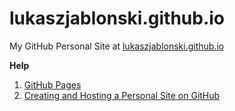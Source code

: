 # lukaszjablonski.github.io
My GitHub Personal Site at [lukaszjablonski.github.io](http://lukaszjablonski.github.io/)

**Help**

1. [GitHub Pages](https://pages.github.com/)
2. [Creating and Hosting a Personal Site on GitHub](http://jmcglone.com/guides/github-pages/)
